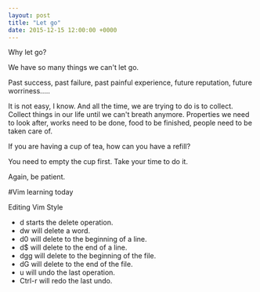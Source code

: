 ```yaml
---
layout: post
title: "Let go"
date: 2015-12-15 12:00:00 +0000
---
```


Why let go?

We have so many things we can't let go. 

Past success, past failure, past painful experience, future reputation, future worriness.....

It is not easy, I know. And all the time, we are trying to do is to collect. Collect things in our life until we can't breath anymore. Properties we need to look after, works need to be done, food to be finished, people need to be taken care of.

If you are having a cup of tea, how can you have a refill? 

You need to empty the cup first. Take your time to do it.

Again, be patient.

#Vim learning today

Editing Vim Style

- d starts the delete operation.
- dw will delete a word.
- d0 will delete to the beginning of a line.
- d$ will delete to the end of a line.
- dgg will delete to the beginning of the file.
- dG will delete to the end of the file.
- u will undo the last operation.
- Ctrl-r will redo the last undo.
